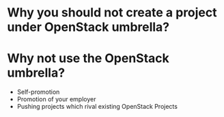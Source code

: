 <!-- .slide: data-state="section-break" id="why-not-big-tent" -->
# Why you should not create a project under OpenStack umbrella?


<!-- .slide: data-state="normal" -->
# Why not use the OpenStack umbrella?

* Self-promotion
* Promotion of your employer
* Pushing projects which rival existing OpenStack Projects
